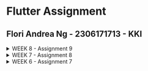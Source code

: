 # Flutter Assignment
## Flori Andrea Ng - 2306171713 - KKI
<details>  
<summary>WEEK 8 - Assignment 9</summary>
 
### Explain why we need to create a model to retrieve or send JSON data. Will an error occur if we don't create a model first?
In Flutter, models help map JSON data into Dart objects, making it easier to work with structured, strongly-typed data. They simplify parsing JSON responses from APIs and converting data into JSON for outgoing requests. Without models, you'd have to handle the JSON manually, which can lead to mistakes and harder-to-maintain code. While the app might not crash without a model, you might encounter runtime issues like type mismatches or null values because of improper data handling.

### Explain the function of the http library that you implemented for this task.
The http library is used to make network requests to communicate with the backend. It provides easy-to-use methods for common actions like GET, POST, PUT, and DELETE, as well as handling headers and body content for requests. In this task, the http library allows the app to send user data to the server and retrieve JSON responses. This data is then processed and used in the app's UI.

### Explain the function of CookieRequest and why it’s necessary to share the CookieRequest instance with all components in the Flutter app.
CookieRequest handles session cookies, ensuring that user authentication is consistent across the app. By sharing a single CookieRequest instance, all components automatically include cookies in their HTTP requests. This avoids the need to manage session cookies manually and ensures a seamless experience when accessing authenticated routes or actions in the app. It’s key to maintaining secure and consistent user sessions.

### Explain the mechanism of data transmission, from input to display in Flutter.
Data transmission starts when the user inputs information into the app's UI widgets. This data is sent to the backend using HTTP requests, with tools like http or CookieRequest. The backend processes the request and responds with JSON data. The app parses this JSON into Dart objects, usually with the help of models. These objects are then used to update the app’s UI, often using tools like FutureBuilder or state management solutions like Provider to display the data asynchronously.

### Explain the authentication mechanism from login, register, to logout. Start from inputting account data in Flutter to Django’s completion of the authentication process and display of the menu in Flutter.
The process begins when the user enters their credentials or registration details. These details are sent to the Django backend via a POST request using CookieRequest. Django validates the information, creates a session or token, and returns a cookie to the Flutter app. The app stores this cookie for future requests to protected routes. For logout, the app sends a request to the backend to clear the session, and the cookie is deleted locally as well. This ensures the session is terminated both on the server and in the app. Depending on the user’s authentication state, the app dynamically updates the UI, such as showing a menu for logged-in users or redirecting to a login screen for logged-out users.

### Explain how you implement the checklist above step by step! (not just following the tutorial).
#### 1. Setting Up Authentication for our Flutter app
First, I initialized a new 'authentication' app in my old Django project, and install django-cors-headers, then I register both of them to INSTALLED_APPS in the main project settings.py file. I also add corsheaders.middleware.CorsMiddleware to MIDDLEWARE in the main project settings.py file, and put 10.0.2.2 in its ALLOWED_HOSTS. I then put in functions for logging out, logging in and registering in views.py of the authentication folder, like so:
```
@csrf_exempt
def login(request):
    username = request.POST['username']
    password = request.POST['password']
    user = authenticate(username=username, password=password)
    if user is not None:
        if user.is_active:
            auth_login(request, user)
            # Successful login status.
            return JsonResponse({
                "username": user.username,
                "status": True,
                "message": "Login successful!"
                # Add other data if you want to send data to Flutter.
            }, status=200)
        else:
            return JsonResponse({
                "status": False,
                "message": "Login failed, account disabled."
            }, status=401)

    else:
        return JsonResponse({
            "status": False,
            "message": "Login failed, check email or password again."
        }, status=401)
    
@csrf_exempt
def register(request):
    if request.method == 'POST':
        data = json.loads(request.body)
        username = data['username']
        password1 = data['password1']
        password2 = data['password2']

        # Check if the passwords match
        if password1 != password2:
            return JsonResponse({
                "status": False,
                "message": "Passwords do not match."
            }, status=400)

        # Check if the username is already taken
        if User.objects.filter(username=username).exists():
            return JsonResponse({
                "status": False,
                "message": "Username already exists."
            }, status=400)

        # Create the new user
        user = User.objects.create_user(username=username, password=password1)
        user.save()

        return JsonResponse({
            "username": user.username,
            "status": 'success',
            "message": "User created successfully!"
        }, status=200)

    else:
        return JsonResponse({
            "status": False,
            "message": "Invalid request method."
        }, status=400)

@csrf_exempt
def logout(request):
    username = request.user.username

    try:
        auth_logout(request)
        return JsonResponse({
            "username": username,
            "status": True,
            "message": "Logged out successfully!"
        }, status=200)
    except:
        return JsonResponse({
        "status": False,
        "message": "Logout failed."
        }, status=401)
```
I also route the new functions in urls.py of the authentication directory: 
```
from django.urls import path
from authentication.views import login, register, logout

app_name = 'authentication'

urlpatterns = [
    path('login/', login, name='login'),
    path('register/', register, name='register'),
    path('logout/', logout, name='logout'),
]
```
I also add the path, "path('auth/', include('authentication.urls'))" to my urls.py in the project folder. Then, to integrate this into flutter, I installed the packages 'provider' and 'pbp_django_auth' and put this following code in main.dart after the Widget build line:
```
return Provider(
      create: (_) {
        CookieRequest request = CookieRequest();
        return request;
      },
```
After that, I made the files login.dart and register.dart in the screens folder, and filled it with code exactly as it was given in the tutorial (I filled in the TO-DO's, but other than that I felt copy-pasting the entire code from those two files would be too lengthy and verbose to include in this answer). For logging out, I added this line to lib/widgets/product_card.dart, right after the Widget build line: 
```
final request = context.watch<CookieRequest>();
```
I changed the onTap() for the widget Inkwell into onTap: () async {...} as well so that the logout could be done asynchronously. In the end, it looks like this: 
```
child: InkWell(
        onTap: () async {
        ...
          } else if (item.name == "Logout") {
            final response = await request.logout(
                "http://localhost:8000/auth/logout/");
            String message = response["message"];
            if (context.mounted) {
              if (response['status']) {
                String uname = response["username"];
                ScaffoldMessenger.of(context).showSnackBar(SnackBar(
                  content: Text("$message Goodbye, $uname."),
                ));
                Navigator.pushReplacement(
                  context,
                  MaterialPageRoute(builder: (context) => const LoginPage()),
                );
              } else {
                ScaffoldMessenger.of(context).showSnackBar(
                  SnackBar(
                    content: Text(message),
                  ),
                );
              }
            }
          }
        },
        ...
```

#### 2. Making a Custom Model in Flutter
For this step, I used the Quicktype website. I opened the JSON endpoint in my django website, and copypasted the data into Quicktype like below, then moved the result to a new file in lib/models/product_entry.dart.
![image](https://github.com/user-attachments/assets/844ed8c8-0d9f-46b3-b968-3301b6db15cd)
Then, to add HTTP dependency to my application, I ran the command flutter pub add http in my terminal, and put in the line below to android/app/src/main/AndroidManifest.xml:
```
<uses-permission android:name="android.permission.INTERNET" />
```
I also made a new file called list_productentry.dart in my screens folder, which follows the code given in the tutorial, but I additionally made sure the field names follow the model we just implemented, especially in this part of its code:
```
...
children: [
            Text(
              "${snapshot.data![index].fields.name}",
              style: const TextStyle(
                fontSize: 18.0,
                fontWeight: FontWeight.bold,
              ),
            ),
            const SizedBox(height: 10),
            Text("${snapshot.data![index].fields.description}"),
            const SizedBox(height: 10),
            Text("${snapshot.data![index].fields.price}"),
          ],
...
```
I added this page to the left drawer by including the following ListTile in left_drawer.dart:
```
ListTile(
            leading: const Icon(Icons.add_reaction_rounded),
            title: const Text('Product List'),
            onTap: () {
              // Route to the mood page
              Navigator.push(
                context,
                MaterialPageRoute(
                    builder: (context) => const ProductEntryPage()),
              );
            },
          ),
```
Similarly, I also modified the View Products button in product_card.html to go to ProductEntryPage().

#### 3. Integrating the Flutter forms with Django Services
First, I created a new function in main/views.py of my Django project.
```
from django.views.decorators.csrf import csrf_exempt
import json
from django.http import JsonResponse

@csrf_exempt
def create_product_flutter(request):
    if request.method == 'POST':

        data = json.loads(request.body)
        new_product = Product.objects.create(
            user=request.user,
            name=data["name"],
            price=int(data["price"]),
            description=data["description"]
        )

        new_product.save()

        return JsonResponse({"status": "success"}, status=200)
    else:
        return JsonResponse({"status": "error"}, status=401)
```
I also route it in main/urls.py: 
```
path('create-flutter/', create_product_flutter, name='create_product_flutter'),
```
Then I added this line to lib/widgets/productentry_form.dart, right after the Widget build line: 
```
final request = context.watch<CookieRequest>();
```
I also changed the onPressed() button's code to the following: 
```
onPressed: () async {
                    if (_formKey.currentState!.validate()) {
                      // Send request to Django and wait for the response
                      final response = await request.postJson(
                        "http://localhost:8000/create-flutter/",
                        jsonEncode(<String, String>{
                          'name': _name,
                          'price': _price.toString(),
                          'description': _description,
                        }),
                      );
                      if (context.mounted) {
                        if (response['status'] == 'success') {
                          ScaffoldMessenger.of(context)
                              .showSnackBar(const SnackBar(
                            content: Text("New mood has saved successfully!"),
                          ));
                          Navigator.pushReplacement(
                            context,
                            MaterialPageRoute(
                                builder: (context) => MyHomePage()),
                          );
                        } else {
                          ScaffoldMessenger.of(context)
                              .showSnackBar(const SnackBar(
                            content:
                                Text("Something went wrong, please try again."),
                          ));
                        }
                      }
                    }
                  },
```
With that, the code for this week's assignment is complete.
</details>  

<details>  
<summary>WEEK 7 - Assignment 8 </summary>

 ### What is the purpose of const in Flutter? Explain the advantages of using const in Flutter code. When should we use const, and when should it not be used?

The const keyword in Flutter is used to define immutable widgets or objects at compile-time, meaning their values cannot change at runtime. A benefit of the const keyword is that it saves memory because Flutter uses the same memory space for all instances of a const object. Also, in the case of a rebuild, Flutter knows that the const is an object that shouldn't be changed, so it doesn't rebuild the const and this improves performance.

 ### Explain and compare the usage of Column and Row in Flutter. Provide example implementations of each layout widget!

 Column and Row are layout widgets that organize child widgets in vertical and horizontal directions, respectively. Column arranges children from top to bottom, making it ideal for stacking content vertically, while Row arranges widgets left to right, suited for side-by-side elements. Both widgets provide alignment options like mainAxisAlignment (primary axis) and crossAxisAlignment (secondary axis) for fine-tuning layouts, but they differ in their axis orientation. Column is for vertical layouts while Row is for horizontal layouts.

 ### List the input elements you used on the form page in this assignment. Are there other Flutter input elements you didn’t use in this assignment? Explain!
In this form, this is the input element I used:

  TextFormField: This was used for entering the product name, description, and amount, with validations for required fields and ensuring the amount is a valid number.

Some other common Flutter input elements I didn’t use in this assignment:

  1. Checkbox: Typically used for boolean options, where users select or deselect an item.
  2. Radio: Allows selection of one option from a group of mutually exclusive options.
  3. Switch: Similar to a Checkbox, but represented as a toggle button.
  4. DropdownButtonFormField: Useful for selecting one option from a predefined list.
  5. Slider: Lets users pick a value from a range, ideal for adjusting values like brightness or volume.

 ### How do you set the theme within a Flutter application to ensure consistency? Did you implement a theme in your application?
 In Flutter, themes can be set through ThemeData within the MaterialApp widget. This allows us to define global styles for text, buttons, and other components to make a cohesive look across the app. In my app, I implemented it like this within the MyApp class in main.dart:

```
       theme: ThemeData(
      colorScheme: ColorScheme.fromSwatch().copyWith(
        primary: Colors.black,
        secondary: Colors.grey[900],
      ),
        useMaterial3: true,
      ),
```

Here, I define the primary color to be black and the secondary color to be grey[900], and I also configure it so that we can use UI components from Material3.

 ### How do you manage navigation in a multi-page Flutter application?
 Navigation in Flutter is primarily managed using the Navigator class, which maintains a stack of pages (routes). Navigator.push() adds a new page to the stack, while Navigator.pop() removes the current page, allowing users to go back to their previous page. Alternatively, named routes can be defined for navigation using route names, enabling easier management of multiple pages. We can use the Navigator in Inkwells and GestureDetectors which can be found in components like BottomNavigationBar or Drawer.
 For example, this is how Navigator is implemented in my app to redirect the user to the Product Entry Form Page. 
 ```
  Navigator.pushReplacement(context, 
  // ignore: prefer_const_constructors
  MaterialPageRoute(builder: (context) => ProductEntryFormPage(),
  ));
 ```

</details>

<details>  
<summary>WEEK 6 - Assignment 7</summary>

### Explain what are stateless widgets and stateful widgets, and explain the difference between them.
Stateful widgets make up parts of the Flutter application's user interface which are more dynamic and can change its appearance in response to events triggered by user interactions or when it receives data. The widget's State is then stored in a State object to separate the widget's state from its appearance, and this State consists of values that can change. Example: Slider, Form. Stateless widgets on the other hand, are static and do not have changes in state. While they may change in appearance ever so slightly, they do not have a separately stored State object that allows them to be dynamic. Example: Icon, Text.

### Mention the widgets that you have used for this project and its uses. 
1. MaterialApp: Wraps the entire application and provides necessary material design functionality like theming, navigation, and localization.
2. Material: A widget that introduces the Material Design visual style, giving widgets like buttons and text fields their material appearance like elevation effects, shadows.
3. InkWell: A rectangular area that responds to touch, often used to wrap other widgets like buttons or images to make them tappable with ripple effects on touch.
4. Scaffold: Provides a basic layout structure for the visual interface of the screen, including standard elements like an app bar, body, floating action button, bottom navigation, and drawers.
5. AppBar: A material design app bar that typically holds titles, icons, and actions at the top of a screen, often used inside a Scaffold.
6. SnackBar: A lightweight message bar that briefly shows messages at the bottom of the screen, often used to inform users about the result of actions they’ve taken.
7. SingleChildScrollView: A scrollable widget that allows its single child to scroll vertically or horizontally, useful when the content might not fit on a single screen.
8. SizedBox: A box with a fixed size, often used to add space between widgets or to define specific dimensions for a widget.
9. Column: A layout widget that arranges its children vertically, useful for stacking widgets in a vertical direction.
10. GridView: A scrollable, 2D array of widgets, useful for displaying a large number of items (like images or icons) in a grid format.
11. Padding: A widget that insets its child by the specified padding values on each side, used to control spacing around a widget.
12. Text: A widget that displays a string of text with a customizable style.
13. Icon: A widget that displays a graphical symbol from the material design library or other icon sets.

### What is the use-case for setState()? Explain the variable that can be affected by setState().
The setState() method in Flutter is used within stateful widgets to trigger a UI rebuild when the widget's state changes. It updates variables that affect the UI, such as counters, colors, or text, by marking the widget tree for redrawing. Typically, it is used to modify state variables (defined within the State class) in response to user interactions or other dynamic events, ensuring the UI reflects the updated values. However, only the logic for updating the state should go inside setState(), and it should not be used for long-running tasks.

### Explain the difference between const and final keyword.
The const keyword declares compile time constants, while the final keyword declares run time constants. This means that a variable declared with the const keyword is initialized at compile-time and is already assigned a value by the time the program runs, while a variable declared with the final keyword is initialized at run-time and can only be assigned for a single time after the program runs. For example, you can use final when you don't know what the value of a variable is during compile-time, like when you need to store data from an API in a variable, this only happens when your code is already running.

### Explain how you implemented the checklist above step-by-step.

#### 1. Make the Flutter App
First, we can create a new Flutter app by running the following commands in the terminal. This initializes a new directory with the name of the app (cosmique in this case), complete with the basic files needed to launch and run a demo of the app.

```
flutter create cosmmique
cd cosmique
```

### 2. Configure main.dart
We can import the following package into our main.html so that we can use Flutter widgets implementing Material Design in our application.
```
import 'package:flutter/material.dart';
```
After that, make a new file called menu.dart in the lib folder for implementing extra widgets separately into our app so that we don't overcrowd too many things in just one file. Then, import that dart file into main.dart. Along with that, we can hide the debug banner by setting debugShowCheckedModeBanner to false, then, we can configure the color palette of our app in the theme section. In here, I'm configuring the primary swatch to grey, then setting the secondary color to grey[900]. Make sure the useMaterial3 feature is checked true, to use the latest version of Google's Material Design.

All in all, alter the main.dart to look like below. We change the code to call a MyHomePage() class that we can define in menu.dart.
```
import 'package:flutter/material.dart';
import 'package:cosmique/menu.dart';

void main() {
  runApp(const MyApp());
}

class MyApp extends StatelessWidget {
  const MyApp({super.key});

  // This widget is the root of your application.
  @override
  Widget build(BuildContext context) {
    return MaterialApp(
      title: 'Cosmique',
      debugShowCheckedModeBanner: false,
      theme: ThemeData(
        colorScheme: ColorScheme.fromSwatch(
       primarySwatch: Colors.grey,
 ).copyWith(secondary: Colors.grey[900]),
        useMaterial3: true,
      ),
      home: MyHomePage(),
    );
  }
```

### 3. Make the Item Home Page Widget

In menu.dart, make a new ItemHomepage class to contain information to pass through to the other widgets we might want to make. This class will take on 3 constants, a string object, an iconData object, and a color object. The constructor ItemHomepage(this.name, this.icon, this.iconColor); is a special method used to create instances of the ItemHomepage class. The this keyword refers to the current instance of the class, allowing the constructor parameters (name, icon, and iconColor) to be assigned directly to the class's instance variables without needing to use explicit assignments like this.name = name;.
```
class ItemHomepage {
     final String name;
     final IconData icon;
     final Color iconColor;

     ItemHomepage(this.name, this.icon, this.iconColor);
 }
```

### 4. Make the Item Card Widget
Then, in menu.dart, we can make an ItemCard class which returns a Material widget that is clickable because it is wrapped in an Inkwell. When the inkwell, is tapped, a snack bar will appear to display a text that says which button has been pressed. The ItemCard's color depends on the iconColor constant of an item defined in ItemHomePage.
```

class ItemCard extends StatelessWidget {
  // Display the card with an icon and name.

  final ItemHomepage item; 
  
  const ItemCard(this.item, {super.key}); 

  @override
  Widget build(BuildContext context) {
    return Material(
      // Specify the background color of the application theme.
      color: item.iconColor,
      // Round the card border.
      borderRadius: BorderRadius.circular(12),
      
      child: InkWell(
        // Action when the card is pressed.
        onTap: () {
          // Display the SnackBar message when the card is pressed.
          ScaffoldMessenger.of(context)
            ..hideCurrentSnackBar()
            ..showSnackBar(
              SnackBar(content: Text("You have pressed the ${item.name} button!"))
            );
        },
        // Container to store the Icon and Text
        child: Container(
          padding: const EdgeInsets.all(8),
          child: Center(
            child: Column(
              // Place the Icon and Text in the center of the card.
              mainAxisAlignment: MainAxisAlignment.center,
              children: [
                Icon(
                  item.icon,
                  color: Colors.white,
                  size: 30.0,
                ),
                const Padding(padding: EdgeInsets.all(3)),
                Text(
                  item.name,
                  textAlign: TextAlign.center,
                  style: const TextStyle(color: Colors.white),
                ),
              ],
            ),
          ),
        ),
      ),
    );
  }
}
```



### 5. Make the Info Card Widget
In menu.dart, we also make an InfoCard class which returns a Card widget and displays a title and a content text in a container. MediaQuery.of(context).size.width / 3.5, allows the width of the infocard to adjust to the size of the screen whihle also keeping enough spsace for 3 infoCards, because we plan to display them horizontally in a GridView later. 
```
class InfoCard extends StatelessWidget {
  // Card information that displays the title and content.

  final String title;  // Card title.
  final String content;  // Card content.

  const InfoCard({super.key, required this.title, required this.content});

  @override
  Widget build(BuildContext context) {
    return Card(
      // Create a card box with a shadow.
      elevation: 2.0,
      child: Container(
        // Set the size and spacing within the card.
        width: MediaQuery.of(context).size.width / 3.5, // Adjust with the width of the device used.
        padding: const EdgeInsets.all(16.0),
        // Place the title and content vertically.
        child: Column(
          children: [
            Text(
              title,
              style: const TextStyle(fontWeight: FontWeight.bold),
            ),
            const SizedBox(height: 8.0),
            Text(content),
          ],
        ),
      ),
    );
  }
}

```

### 6. Displaying the Widgets
Lastly, in menu.dart, we can display all the widgets we have made in a class MyHomePage, which returns a Scaffold. We pass the information that we want to display in our widgets and adjust how they are arranged in here. In the end, the application will display the npm, name and className strings in 3 separate InfoCards along with 3 buttons displayed in a gridview below it, which will be filled with content that has been declared in List<ItemHomepage> items. I declare each member of the list to have a different value for iconColor so that every itemCard will have a different color.
```
import 'package:flutter/material.dart';
class MyHomePage extends StatelessWidget {
  final String npm = '2306171713'; // NPM
  final String name = 'Flori Andrea Ng'; // Name
  final String className = 'KKI'; // Class
  final List<ItemHomepage> items = [
         ItemHomepage("View Product", Icons.mood, Colors.lightBlue),
         ItemHomepage("Add Product", Icons.add, Colors.orange),
         ItemHomepage("Logout", Icons.logout, Colors.pink),
     ];
  MyHomePage({super.key});

    @override
  Widget build(BuildContext context) {
    // Scaffold provides the basic structure of the page with the AppBar and body.
    return Scaffold(
      // AppBar is the top part of the page that displays the title.
      appBar: AppBar(
        // The title of the application "Mental Health Tracker" with white text and bold font.
        title: const Text(
          'COSMIQUE',
          style: TextStyle(
            color: Colors.white,
            fontWeight: FontWeight.bold,
          ),
        ),
        // The background color of the AppBar is obtained from the application theme color scheme.
        backgroundColor: Theme.of(context).colorScheme.secondary,
      ),
      // Body of the page with paddings around it.
      body: SingleChildScrollView( 
      child: Padding(
        padding: const EdgeInsets.all(16.0),
        // Place the widget vertically in a column.
        child: Column(
          crossAxisAlignment: CrossAxisAlignment.center,
          children: [
            // Row to display 3 InfoCard horizontally.
            Row(
              mainAxisAlignment: MainAxisAlignment.spaceEvenly,
              children: [
                InfoCard(title: 'NPM', content: npm),
                InfoCard(title: 'Name', content: name),
                InfoCard(title: 'Class', content: className),
              ],
            ),

            // Give a vertical space of 16 units.
            const SizedBox(height: 16.0),

            // Place the following widget in the center of the page.
            Center(
              child: Column(
                // Place the text and grid item vertically.

                children: [
                  // Display the welcome message with bold font and size 18.
                  const Padding(
                    padding: EdgeInsets.only(top: 16.0),
                    child: Text(
                      'Welcome to COSMIQUE',
                      style: TextStyle(
                        fontWeight: FontWeight.bold,
                        fontSize: 18.0,
                      ),
                    ),
                  ),

                  // Grid to display ItemCard in a 3 column grid.
                  GridView.count(
                    primary: true,
                    padding: const EdgeInsets.all(20),
                    crossAxisSpacing: 10,
                    mainAxisSpacing: 10,
                    crossAxisCount: 3,
                    // To ensure that the grid fits its height.
                    shrinkWrap: true,

                    // Display ItemCard for each item in the items list.
                    children: items.map((ItemHomepage item) {
                      return ItemCard(item);
                    }).toList(),
                  ),
                ],       
              ),
            ),
          ],
        ),
      ),
    ),
    );
  }
}
```
</details>
